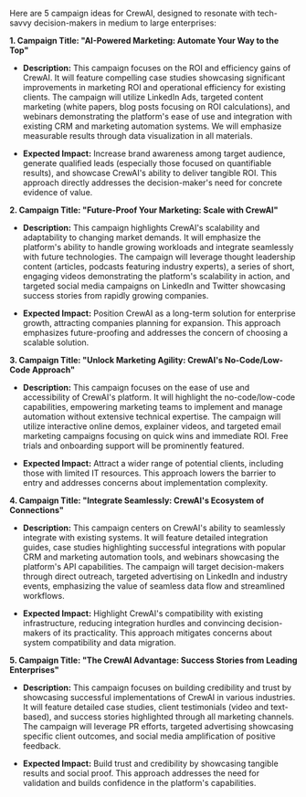 Here are 5 campaign ideas for CrewAI, designed to resonate with tech-savvy decision-makers in medium to large enterprises:

**1. Campaign Title: "AI-Powered Marketing: Automate Your Way to the Top"**

* **Description:** This campaign focuses on the ROI and efficiency gains of CrewAI.  It will feature compelling case studies showcasing significant improvements in marketing ROI and operational efficiency for existing clients.  The campaign will utilize LinkedIn Ads, targeted content marketing (white papers, blog posts focusing on ROI calculations), and webinars demonstrating the platform's ease of use and integration with existing CRM and marketing automation systems. We will emphasize measurable results through data visualization in all materials.

* **Expected Impact:**  Increase brand awareness among target audience, generate qualified leads (especially those focused on quantifiable results), and showcase CrewAI's ability to deliver tangible ROI.  This approach directly addresses the decision-maker's need for concrete evidence of value.


**2. Campaign Title:  "Future-Proof Your Marketing: Scale with CrewAI"**

* **Description:**  This campaign highlights CrewAI's scalability and adaptability to changing market demands. It will emphasize the platform's ability to handle growing workloads and integrate seamlessly with future technologies.  The campaign will leverage thought leadership content (articles, podcasts featuring industry experts),  a series of short, engaging videos demonstrating the platform's scalability in action, and targeted social media campaigns on LinkedIn and Twitter showcasing success stories from rapidly growing companies.

* **Expected Impact:**  Position CrewAI as a long-term solution for enterprise growth, attracting companies planning for expansion.  This approach emphasizes future-proofing and addresses the concern of choosing a scalable solution.


**3. Campaign Title:  "Unlock Marketing Agility:  CrewAI's No-Code/Low-Code Approach"**

* **Description:** This campaign focuses on the ease of use and accessibility of CrewAI's platform. It will highlight the no-code/low-code capabilities, empowering marketing teams to implement and manage automation without extensive technical expertise.  The campaign will utilize interactive online demos, explainer videos, and targeted email marketing campaigns focusing on quick wins and immediate ROI.  Free trials and onboarding support will be prominently featured.

* **Expected Impact:**  Attract a wider range of potential clients, including those with limited IT resources.  This approach lowers the barrier to entry and addresses concerns about implementation complexity.


**4. Campaign Title:  "Integrate Seamlessly: CrewAI's Ecosystem of Connections"**

* **Description:** This campaign centers on CrewAI's ability to seamlessly integrate with existing systems.  It will feature detailed integration guides, case studies highlighting successful integrations with popular CRM and marketing automation tools, and webinars showcasing the platform's API capabilities.  The campaign will target decision-makers through direct outreach, targeted advertising on LinkedIn and industry events, emphasizing the value of seamless data flow and streamlined workflows.

* **Expected Impact:**  Highlight CrewAI's compatibility with existing infrastructure, reducing integration hurdles and convincing decision-makers of its practicality.  This approach mitigates concerns about system compatibility and data migration.


**5. Campaign Title: "The CrewAI Advantage: Success Stories from Leading Enterprises"**

* **Description:** This campaign focuses on building credibility and trust by showcasing successful implementations of CrewAI in various industries. It will feature detailed case studies, client testimonials (video and text-based), and success stories highlighted through all marketing channels.  The campaign will leverage PR efforts, targeted advertising showcasing specific client outcomes, and social media amplification of positive feedback.

* **Expected Impact:**  Build trust and credibility by showcasing tangible results and social proof. This approach addresses the need for validation and builds confidence in the platform's capabilities.